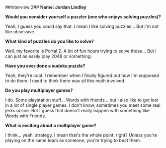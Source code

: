 ##Interview 2##
**Name: Jordan Lindley** 


**Would you consider yourself a puzzler (one who enjoys solving puzzles)?**

Yeah, I guess you could say that. I mean I like solving puzzles... But I'm not like obsessive.

**What kind of puzzles do you like to solve?**

Well, my favorite is Portal 2. A lot of fun hours trying to solve those... But I can just as easily play 2048 or something.

**Have you ever done a sudoku puzzle?**

Yeah, they're cool. I remember when I finally figured out how I'm supposed to do them. I used to think there was all this math involved.

**Do you play multiplayer games?**

I do. Some playstation stuff... Words with friends... but I also like to get lost in a lot of single player games. I don't know, sometimes you meet some real jerks online. But I guess that doesn't really happen with something like Words with Friends.

**What is exciting about a multiplayer game?**

I think... yeah, strategy. I mean that's the whole point, right? Unless you're playing on the same team as someone, you're trying to beat them.

